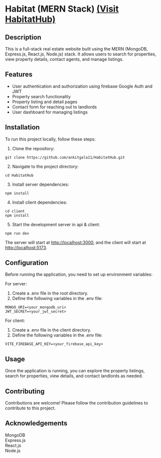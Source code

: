 <!DOCTYPE html>
<html lang="en">



<body>
     <h1>Habitat (MERN Stack)    
     <a href="https://habitathub.onrender.com/" target="_blank" rel="noopener noreferrer">(Visit HabitatHub)</a>
      </h1>
    <h2>Description</h2>
    <p>This is a full-stack real estate website built using the MERN (MongoDB, Express.js, React.js, Node.js) stack. It allows users to search for properties, view property details, contact agents, and manage listings.</p>
    <h2>Features</h2>
    <ul>
        <li>User authentication and authorization using firebase Google Auth and JWT</li>
        <li>Property search functionality</li>
        <li>Property listing and detail pages</li>
        <li>Contact form for reaching out to landlords</li>
        <li>User dashboard for managing listings</li>
    </ul>
    <h2>Installation</h2>
    <p>To run this project locally, follow these steps:</p>
    <ol>
        <li>Clone the repository:</li>
    </ol>
    <pre><code>git clone https://github.com/ankitgala11/HabitatHub.git</code></pre>
    <ol start="2">
        <li>Navigate to the project directory:</li>
    </ol>
    <pre><code>cd HabitatHub</code></pre>
    <ol start="3">
        <li>Install server dependencies:</li>
    </ol>
    <pre><code>npm install</code></pre>
    <ol start="4">
        <li>Install client dependencies:</li>
    </ol>
    <pre><code>cd client
npm install</code></pre>
    <ol start="5">
        <li>Start the development server in api & client:</li>
    </ol>
    <pre><code>npm run dev</code></pre>
    <p>The server will start at <a href="http://localhost:3000">http://localhost:3000</a>, and the client will start at <a href="http://localhost:5173">http://localhost:5173</a>.</p>
    <h2>Configuration</h2>
    <p>Before running the application, you need to set up environment variables:</p>
    <p>For server:</p>
    <ol>
        <li>Create a .env file in the root directory.</li>
        <li>Define the following variables in the .env file:</li>
    </ol>
    <pre><code>MONGO_URI=&lt;your_mongodb_uri&gt;
JWT_SECRET=&lt;your_jwt_secret&gt;</code></pre>
    <p>For client:</p>
    <ol>
        <li>Create a .env file in the client directory.</li>
        <li>Define the following variables in the .env file:</li>
    </ol>
    <pre><code>VITE_FIREBASE_API_KEY=&lt;your_firebase_api_key&gt;</code></pre>
    <h2>Usage</h2>
    <p>Once the application is running, you can explore the property listings, search for properties, view details, and contact landlords as needed.</p>
    <h2>Contributing</h2>
    <p>Contributions are welcome! Please follow the contribution guidelines to contribute to this project.</p>
    <h2>Acknowledgements</h2>
    <p>MongoDB<br>Express.js<br>React.js<br>Node.js</p>
</body>

</html>
